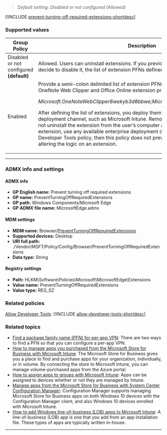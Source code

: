 <!-- ## Prevent turning off required extensions
>*Supported versions: Microsoft Edge on Windows 10, next major update to Windows*<br> -->
>*Default setting:  Disabled or not configured (Allowed)*

[!INCLUDE [prevent-turning-off-required-extensions-shortdesc](../shortdesc/prevent-turning-off-required-extensions-shortdesc.md)]

### Supported values

|Group Policy  |Description |
|---|---|
|Disabled or not configured<br>**(default)** |Allowed. Users can uninstall extensions. If you previously enabled this policy and you decide to disable it, the list of extension PFNs defined in this policy get ignored.  | 
|Enabled |Provide a semi-colon delimited list of extension PFNs. For example, adding the following OneNote Web Clipper and Office Online extension prevents users from turning it off:<p><p>_Microsoft.OneNoteWebClipper8wekyb3d8bbwe;Microsoft.OfficeOnline8wekyb3d8bbwe_ <p>After defining the list of extensions, you deploy them through any available enterprise deployment channel, such as Microsoft Intune. Removing extensions from the list does not uninstall the extension from the user’s computer automatically. To uninstall the extension, use any available enterprise deployment channel. If you enable the Allow Developer Tools policy, then this policy does not prevent users from debugging and altering the logic on an extension. | 
---

### ADMX info and settings
#### ADMX info
- **GP English name:** Prevent turning off required extensions
- **GP name:** PreventTurningOffRequiredExtensions
- **GP path:** Windows Components/Microsoft Edge
- **GP ADMX file name:** MicrosoftEdge.admx

#### MDM settings
- **MDM name:** Browser/[PreventTurningOffRequiredExtensions](../new-policies.md#prevent-turning-off-required-extensions)
- **Supported devices:** Desktop 
- **URI full path:** ./Vendor/MSFT/Policy/Config/Browser/PreventTurningOffRequiredExtensions 
- **Data type:** String

#### Registry settings
- **Path:** HLKM\Software\Policies\Microsoft\MicrosoftEdge\Extensions 
- **Value name:** PreventTurningOffRequiredExtensions
- **Value type:** REG_SZ

### Related policies
[Allow Developer Tools](../available-policies.md#allow-developer-tools): [!INCLUDE [allow-developer-tools-shortdesc](../shortdesc/allow-developer-tools-shortdesc.md)]


### Related topics

- [Find a package family name (PFN) for per-app VPN](https://docs.microsoft.com/en-us/sccm/protect/deploy-use/find-a-pfn-for-per-app-vpn): There are two ways to find a PFN so that you can configure a per-app VPN.
- [How to manage apps you purchased from the Microsoft Store for Business with Microsoft Intune](https://docs.microsoft.com/en-us/intune/windows-store-for-business): The Microsoft Store for Business gives you a place to find and purchase apps for your organization, individually, or in volume. By connecting the store to Microsoft Intune, you can manage volume-purchased apps from the Azure portal. 
- [How to assign apps to groups with Microsoft Intune](https://docs.microsoft.com/en-us/intune/apps-deploy): Apps can be assigned to devices whether or not they are managed by Intune. 
- [Manage apps from the Microsoft Store for Business with System Center Configuration Manager](https://docs.microsoft.com/en-us/sccm/apps/deploy-use/manage-apps-from-the-windows-store-for-business): Configuration Manager supports managing Microsoft Store for Business apps on both Windows 10 devices with the Configuration Manager client, and also Windows 10 devices enrolled with Microsoft Intune. 
- [How to add Windows line-of-business (LOB) apps to Microsoft Intune](https://docs.microsoft.com/en-us/intune/lob-apps-windows): A line-of-business (LOB) app is one that you add from an app installation file. These types of apps are typically written in-house. 

<hr>